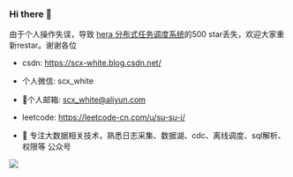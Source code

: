 ### Hi there 👋

由于个人操作失误，导致 [hera 分布式任务调度系统](https://github.com/scxwhite/hera)的500 star丢失，欢迎大家重新restar。谢谢各位
<!--
**scxwhite/scxwhite** is a ✨ _special_ ✨ repository because its `README.md` (this file) appears on your GitHub profile.

Here are some ideas to get you started:


- 🌱 I’m currently learning ...
- 👯 I’m looking to collaborate on ...
- 🤔 I’m looking for help with ...
- 💬 Ask me about ...
- 📫 How to reach me: ...
- 😄 Pronouns: ...
- ⚡ Fun fact: ...
-->

- csdn: https://scx-white.blog.csdn.net/
- 个人微信: scx_white
- 📮个人邮箱: scx_white@aliyun.com
- leetcode: https://leetcode-cn.com/u/su-su-i/

- 🔭 专注大数据相关技术，熟悉日志采集、数据湖、cdc、离线调度、sql解析、权限等
公众号



![](https://img-blog.csdnimg.cn/20191105103919767.jpg)
